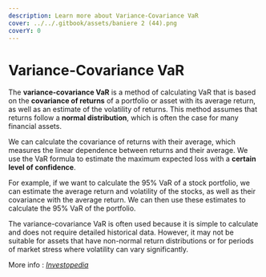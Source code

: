 ```yaml
---
description: Learn more about Variance-Covariance VaR
cover: ../../.gitbook/assets/baniere 2 (44).png
coverY: 0
---
```


# Variance-Covariance VaR

The **variance-covariance VaR** is a method of calculating VaR that is based on the **covariance of returns** of a portfolio or asset with its average return, as well as an estimate of the volatility of returns. This method assumes that returns follow a **normal distribution**, which is often the case for many financial assets.

We can calculate the covariance of returns with their average, which measures the linear dependence between returns and their average. We use the VaR formula to estimate the maximum expected loss with a **certain level of confidence**.

For example, if we want to calculate the 95% VaR of a stock portfolio, we can estimate the average return and volatility of the stocks, as well as their covariance with the average return. We can then use these estimates to calculate the 95% VaR of the portfolio.

The variance-covariance VaR is often used because it is simple to calculate and does not require detailed historical data. However, it may not be suitable for assets that have non-normal return distributions or for periods of market stress where volatility can vary significantly.

More info : [_Investopedia_](https://www.investopedia.com/ask/answers/041715/what-variancecovariance-matrix-or-parametric-method-value-risk-var.asp)
